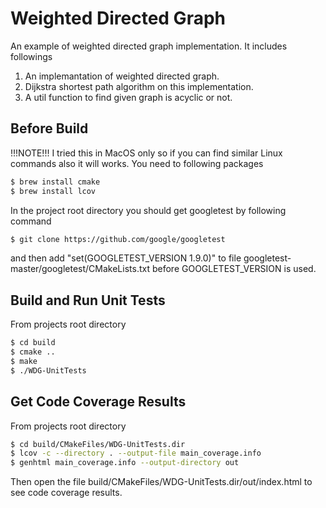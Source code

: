 # Weighted Directed Graph

An example of weighted directed graph implementation.
It includes followings

1. An implemantation of weighted directed graph.
2. Dijkstra shortest path algorithm on this implementation.
3. A util function to find given graph is acyclic or not.

## Before Build
!!!NOTE!!! I tried this in MacOS only so if you can find similar Linux commands also it  will works.
You need to following packages

```bash
$ brew install cmake
$ brew install lcov
```

In the project root directory you should get googletest by following command

```bash
$ git clone https://github.com/google/googletest
```

and then add "set(GOOGLETEST_VERSION 1.9.0)" to file googletest-master/googletest/CMakeLists.txt before GOOGLETEST_VERSION is used.

## Build and Run Unit Tests

From projects root directory
```bash
$ cd build
$ cmake ..
$ make
$ ./WDG-UnitTests
```

## Get Code Coverage Results

From projects root directory
```bash
$ cd build/CMakeFiles/WDG-UnitTests.dir
$ lcov -c --directory . --output-file main_coverage.info
$ genhtml main_coverage.info --output-directory out  
```
Then open the file build/CMakeFiles/WDG-UnitTests.dir/out/index.html to see code coverage results.
